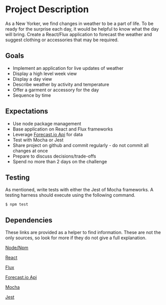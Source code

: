 # Project Description

As a New Yorker, we find changes in weather to be a part of life. To be ready
for the surprise each day, it would be helpful to know what the day will bring.
Create a React/Flux application to forecast the weather and suggest clothing or
accessories that may be required.


## Goals

- Implement an application for live updates of weather
- Display a high level week view
- Display a day view
- Describe weather by activity and temperature
- Offer a garment or accessory for the day
- Sequence by time


## Expectations

- Use node package management
- Base application on React and Flux frameworks
- Leverage [Forecast.io Api](https://developer.forecast.io/) for data
- Test with Mocha or Jest
- Share project on github and commit regularly - do not commit all changes at once
- Prepare to discuss decisions/trade-offs
- Spend no more than 2 days on the challenge


## Testing

As mentioned, write tests with either the Jest of Mocha frameworks. A testing harness should execute using the following command.

    $ npm test


## Dependencies

These links are provided as a helper to find information. These are not the
only sources, so look for more if they do not give a full explanation.

[Node/Npm](https://docs.npmjs.com/)

[React](http://facebook.github.io/react/)

[Flux](https://facebook.github.io/flux/docs/overview.html)

[Forecast.io Api](https://developer.forecast.io/)

[Mocha](https://github.com/danvk/mocha-react)

[Jest](https://facebook.github.io/jest/docs/tutorial-react.html)

